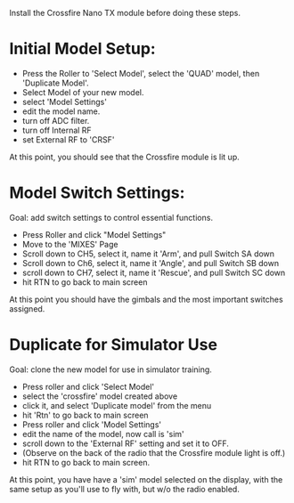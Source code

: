 Install the Crossfire Nano TX module before doing these steps.

# Initial Model Setup:

  * Press the Roller to 'Select Model', select the 'QUAD' model, then 'Duplicate Model'.
  * Select Model of your new model.
  * select 'Model Settings'
  * edit the model name.
  * turn off ADC filter.
  * turn off Internal RF
  * set External RF to 'CRSF'

At this point, you should see that the Crossfire module is lit up.

# Model Switch Settings:

Goal: add switch settings to control essential functions.

  * Press Roller and click "Model Settings"
  * Move to the 'MIXES' Page 
  * Scroll down to CH5, select it, name it 'Arm', and pull Switch SA down
  * Scroll down to Ch6, select it, name it 'Angle', and pull Switch SB down
  * scroll down to CH7, select it, name it 'Rescue', and pull Switch SC down
  * hit RTN to go back to main screen

At this point you should have the gimbals and the most important switches assigned.

# Duplicate for Simulator Use

Goal: clone the new model for use in simulator training.

  * Press roller and click 'Select Model'
  * select the 'crossfire' model created above
  * click it, and select 'Duplicate model' from the menu
  * hit 'Rtn' to go back to main screen
  * Press roller and click 'Model Settings'
  * edit the name of the model, now call is 'sim'
  * scroll down to the 'External RF' setting and set it to OFF.
  * (Observe on the back of the radio that the Crossfire module light is off.)
  * hit RTN to go back to main screen.

At this point, you have have a 'sim' model selected on the display, with the same setup as you'll use to fly with, but w/o the radio enabled.





